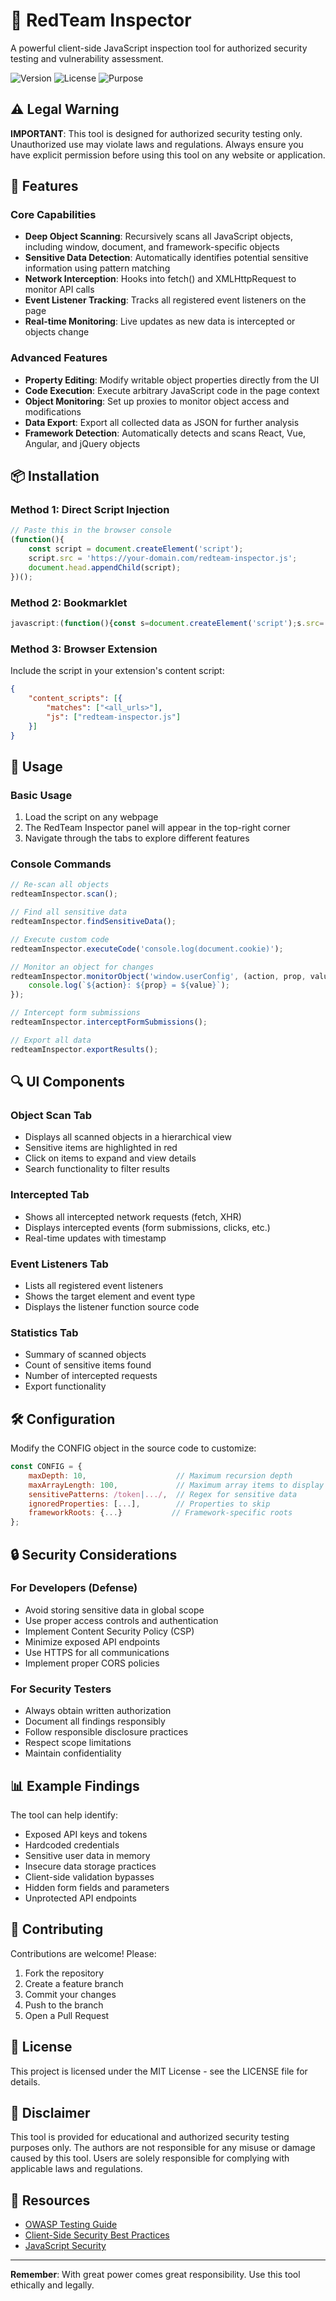 # 🔴 RedTeam Inspector

A powerful client-side JavaScript inspection tool for authorized security testing and vulnerability assessment.

![Version](https://img.shields.io/badge/version-1.0.0-red)
![License](https://img.shields.io/badge/license-MIT-blue)
![Purpose](https://img.shields.io/badge/purpose-security%20testing-orange)

## ⚠️ Legal Warning

**IMPORTANT**: This tool is designed for authorized security testing only. Unauthorized use may violate laws and regulations. Always ensure you have explicit permission before using this tool on any website or application.

## 🚀 Features

### Core Capabilities
- **Deep Object Scanning**: Recursively scans all JavaScript objects, including window, document, and framework-specific objects
- **Sensitive Data Detection**: Automatically identifies potential sensitive information using pattern matching
- **Network Interception**: Hooks into fetch() and XMLHttpRequest to monitor API calls
- **Event Listener Tracking**: Tracks all registered event listeners on the page
- **Real-time Monitoring**: Live updates as new data is intercepted or objects change

### Advanced Features
- **Property Editing**: Modify writable object properties directly from the UI
- **Code Execution**: Execute arbitrary JavaScript code in the page context
- **Object Monitoring**: Set up proxies to monitor object access and modifications
- **Data Export**: Export all collected data as JSON for further analysis
- **Framework Detection**: Automatically detects and scans React, Vue, Angular, and jQuery objects

## 📦 Installation

### Method 1: Direct Script Injection
```javascript
// Paste this in the browser console
(function(){
    const script = document.createElement('script');
    script.src = 'https://your-domain.com/redteam-inspector.js';
    document.head.appendChild(script);
})();
```

### Method 2: Bookmarklet
```javascript
javascript:(function(){const s=document.createElement('script');s.src='https://your-domain.com/redteam-inspector.js';document.head.appendChild(s);})();
```

### Method 3: Browser Extension
Include the script in your extension's content script:
```json
{
    "content_scripts": [{
        "matches": ["<all_urls>"],
        "js": ["redteam-inspector.js"]
    }]
}
```

## 🎯 Usage

### Basic Usage
1. Load the script on any webpage
2. The RedTeam Inspector panel will appear in the top-right corner
3. Navigate through the tabs to explore different features

### Console Commands
```javascript
// Re-scan all objects
redteamInspector.scan();

// Find all sensitive data
redteamInspector.findSensitiveData();

// Execute custom code
redteamInspector.executeCode('console.log(document.cookie)');

// Monitor an object for changes
redteamInspector.monitorObject('window.userConfig', (action, prop, value) => {
    console.log(`${action}: ${prop} = ${value}`);
});

// Intercept form submissions
redteamInspector.interceptFormSubmissions();

// Export all data
redteamInspector.exportResults();
```

## 🔍 UI Components

### Object Scan Tab
- Displays all scanned objects in a hierarchical view
- Sensitive items are highlighted in red
- Click on items to expand and view details
- Search functionality to filter results

### Intercepted Tab
- Shows all intercepted network requests (fetch, XHR)
- Displays intercepted events (form submissions, clicks, etc.)
- Real-time updates with timestamp

### Event Listeners Tab
- Lists all registered event listeners
- Shows the target element and event type
- Displays the listener function source code

### Statistics Tab
- Summary of scanned objects
- Count of sensitive items found
- Number of intercepted requests
- Export functionality

## 🛠️ Configuration

Modify the CONFIG object in the source code to customize:
```javascript
const CONFIG = {
    maxDepth: 10,                    // Maximum recursion depth
    maxArrayLength: 100,             // Maximum array items to display
    sensitivePatterns: /token|.../,  // Regex for sensitive data
    ignoredProperties: [...],        // Properties to skip
    frameworkRoots: {...}           // Framework-specific roots
};
```

## 🔒 Security Considerations

### For Developers (Defense)
- Avoid storing sensitive data in global scope
- Use proper access controls and authentication
- Implement Content Security Policy (CSP)
- Minimize exposed API endpoints
- Use HTTPS for all communications
- Implement proper CORS policies

### For Security Testers
- Always obtain written authorization
- Document all findings responsibly
- Follow responsible disclosure practices
- Respect scope limitations
- Maintain confidentiality

## 📊 Example Findings

The tool can help identify:
- Exposed API keys and tokens
- Hardcoded credentials
- Sensitive user data in memory
- Insecure data storage practices
- Client-side validation bypasses
- Hidden form fields and parameters
- Unprotected API endpoints

## 🤝 Contributing

Contributions are welcome! Please:
1. Fork the repository
2. Create a feature branch
3. Commit your changes
4. Push to the branch
5. Open a Pull Request

## 📄 License

This project is licensed under the MIT License - see the LICENSE file for details.

## 🚨 Disclaimer

This tool is provided for educational and authorized security testing purposes only. The authors are not responsible for any misuse or damage caused by this tool. Users are solely responsible for complying with applicable laws and regulations.

## 🔗 Resources

- [OWASP Testing Guide](https://owasp.org/www-project-web-security-testing-guide/)
- [Client-Side Security Best Practices](https://cheatsheetseries.owasp.org/cheatsheets/DOM_based_XSS_Prevention_Cheat_Sheet.html)
- [JavaScript Security](https://developer.mozilla.org/en-US/docs/Web/Security)

---

**Remember**: With great power comes great responsibility. Use this tool ethically and legally.
